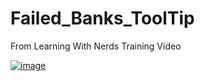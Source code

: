# Failed_Banks_ToolTip
From Learning With Nerds Training Video

[![image](https://user-images.githubusercontent.com/51466879/122684983-d6177480-d1d6-11eb-9fa1-884bdff80bad.png)](https://app.powerbi.com/view?r=eyJrIjoiNmRkZTQ3NGYtMzkwZC00MWZlLThkY2YtNmViNTZhMmUwYWZhIiwidCI6IjA1ZmQ0ZTcwLTg4ZWQtNGEyMS05ZGZlLTYzNmQ1Zjg5ODQyYSIsImMiOjZ9&pageName=ReportSection)
